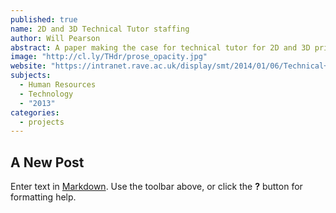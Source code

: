 ```yaml
---
published: true
name: 2D and 3D Technical Tutor staffing
author: Will Pearson
abstract: A paper making the case for technical tutor for 2D and 3D printing support
image: "http://cl.ly/THdr/prose_opacity.jpg"
website: "https://intranet.rave.ac.uk/display/smt/2014/01/06/Technical+Tutor+staffing"
subjects: 
  - Human Resources
  - Technology
  - "2013"
categories: 
  - projects
---
```


## A New Post

Enter text in [Markdown](http://daringfireball.net/projects/markdown/). Use the toolbar above, or click the **?** button for formatting help.
